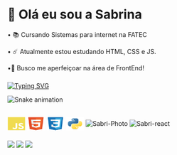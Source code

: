 # 🌟 Olá eu sou a  Sabrina 


 • 📚 Cursando Sistemas para internet na FATEC
 
 • ☄️ Atualmente estou estudando HTML, CSS e JS.
 
 •🌱 Busco me aperfeiçoar na área de FrontEnd!
 
 ###
 
<a href="https://git.io/typing-svg"><img src="https://readme-typing-svg.demolab.com?font=Fira+Code&weight=600&size=25&duration=1099&pause=1099&color=70279C&width=500&height=80&lines=Seja+bem+vindo+ao+meu+GitHub+(%3A" alt="Typing SVG" /></a>


![Snake animation](https://github.com/rafaballerini2/rafaballerini2/blob/output/github-contribution-grid-snake.svg)

 <div style="display: inline_block"><br>
  <img align="center" alt="Sabri-Js" height="30" width="40" src="https://raw.githubusercontent.com/devicons/devicon/master/icons/javascript/javascript-plain.svg">
  <img align="center" alt="Sabri-HTML" height="30" width="40" src="https://raw.githubusercontent.com/devicons/devicon/master/icons/html5/html5-original.svg">
  <img align="center" alt="Sabri-CSS" height="30" width="40" src="https://raw.githubusercontent.com/devicons/devicon/master/icons/css3/css3-original.svg">
  <img align="center" alt="Sabri-Python" height="30" width="40" src="https://raw.githubusercontent.com/devicons/devicon/master/icons/python/python-original.svg">
  <img align="center" alt="Sabri-Photo"  height="30" width="40" src="https://cdn.jsdelivr.net/gh/devicons/devicon/icons/photoshop/photoshop-line.svg">
  <img align="center" alt="Sabri-react"  height="30" width="40" src="https://avatars2.githubusercontent.com/u/16929016?s=500&v=4" align="center" alt="React Brasil Logo" />
  <src="https://discord.com/channels/@me/880972602355613716/1065701852601131028"
</div>

###

<div> 
   <a href="https://www.instagram.com/sabrina__rodri18/" target="_blank"><img src="https://img.shields.io/badge/-Instagram-%23E4405F?style=for-the-badge&logo=instagram&logoColor=white" target="_blank"></a>
  <a href = "https://mail.google.com/mail/u/2/#inbox"><img src="https://img.shields.io/badge/-Gmail-%23333?style=for-the-badge&logo=gmail&logoColor=white" target="_blank"></a>
  <a href="https://www.linkedin.com/in/sabrina-rodrigues-6a9359205/" target="_blank"><img src="https://img.shields.io/badge/-LinkedIn-%230077B5?style=for-the-badge&logo=linkedin&logoColor=white" target="_blank"></a> 
  
</div>





